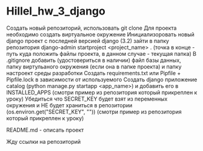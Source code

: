 # Hillel_hw_3_django
Создать новый репозиторий, использовать git clone
Для проекта необходимо создать виртуальное окружение
Инициализоровать новый django проект с последней версией django (3.2)
зайти в папку репозитория
django-admin startproject <project_name> .
(точка в конце - путь куда положить файлы проекта, в данном случае - текущая папка)
В .gitignore добавить (удостовериться в наличии) файл базы данных, папку виртульаного окружения (если она в папке проекта) и папку настроект среды разработки
Создать requirements.txt или Pipfile + Pipfile.lock в зависимости от используемого
Создать django приложение catalog (python manage.py startapp <app_name>) и добавить его в INSTALLED_APPS
(смотри пример из репозитория который прикреплен к уроку)
Убедиться что SECRET_KEY будет взят из переменных окружения и НЕ будет храниться в репозитории (os.environ.get("SECRET_KEY", "<def value>"))
(смотри пример из репозитория который прикреплен к уроку)



README.md - описать проект



Жду ссылки на репозиторий